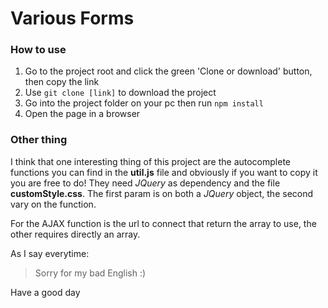 # Various Forms

### How to use
1. Go to the project root and click the green 'Clone or download' button, then copy the link
2. Use `git clone [link]` to download the project
3. Go into the project folder on your pc then run `npm install`
4. Open the page in a browser

### Other thing

I think that one interesting thing of this project are the autocomplete functions you can find in the **util.js** file and obviously if you want to copy it you are free to do!
They need *JQuery* as dependency and the file **customStyle.css**.
The first param is on both a *JQuery* object, the second vary on the function.

For the AJAX function is the url to connect that return the array to use, the other requires directly an array.

As I say everytime:
> Sorry for my bad English :)

Have a good day